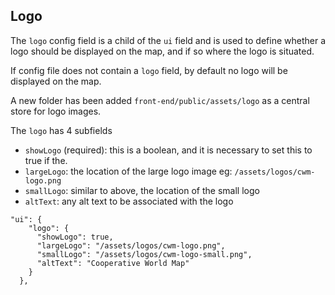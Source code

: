 ## Logo

The `logo` config field is a child of the `ui` field and is used to define whether a logo should be displayed on the map, and if so where the logo is situated.

If config file does not contain a `logo` field, by default no logo will be displayed on the map.

A new folder has been added `front-end/public/assets/logo` as a central store for logo images.

The `logo` has 4 subfields

- `showLogo` (required): this is a boolean, and it is necessary to set this to true if the.
- `largeLogo`: the location of the large logo image eg: `/assets/logos/cwm-logo.png`
- `smallLogo`: similar to above, the location of the small logo
- `altText`: any alt text to be associated with the logo

```
"ui": {
    "logo": {
      "showLogo": true,
      "largeLogo": "/assets/logos/cwm-logo.png",
      "smallLogo": "/assets/logos/cwm-logo-small.png",
      "altText": "Cooperative World Map"
    }
  },
```
